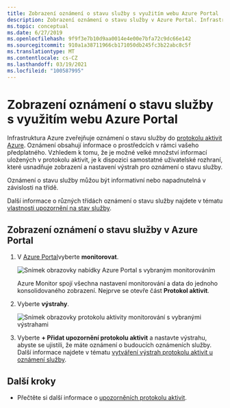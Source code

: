 ```yaml
---
title: Zobrazení oznámení o stavu služby s využitím webu Azure Portal
description: Zobrazení oznámení o stavu služby v Azure Portal. Infrastruktura Azure zveřejňuje oznámení o stavu služby do protokolu aktivit Azure.
ms.topic: conceptual
ms.date: 6/27/2019
ms.openlocfilehash: 9f9f3e7b10d9aa0014e4e00e7bfa72c9dc66e142
ms.sourcegitcommit: 910a1a38711966cb171050db245fc3b22abc8c5f
ms.translationtype: MT
ms.contentlocale: cs-CZ
ms.lasthandoff: 03/19/2021
ms.locfileid: "100587995"
---
```

# <a name="view-service-health-notifications-by-using-the-azure-portal"></a>Zobrazení oznámení o stavu služby s využitím webu Azure Portal

Infrastruktura Azure zveřejňuje oznámení o stavu služby do [protokolu aktivit Azure](../azure-monitor/essentials/platform-logs-overview.md).  Oznámení obsahují informace o prostředcích v rámci vašeho předplatného. Vzhledem k tomu, že je možné velké množství informací uložených v protokolu aktivit, je k dispozici samostatné uživatelské rozhraní, které usnadňuje zobrazení a nastavení výstrah pro oznámení o stavu služby. 

Oznámení o stavu služby můžou být informativní nebo napadnutelná v závislosti na třídě.

Další informace o různých třídách oznámení o stavu služby najdete v tématu [vlastnosti upozornění na stav služby](service-health-notifications-properties.md).

## <a name="view-your-service-health-notifications-in-the-azure-portal"></a>Zobrazení oznámení o stavu služby v Azure Portal

1. V [Azure Portal](https://portal.azure.com)vyberte **monitorovat**.

    ![Snímek obrazovky nabídky Azure Portal s vybraným monitorováním](./media/service-notifications/home-monitor.png)

    Azure Monitor spojí všechna nastavení monitorování a data do jednoho konsolidovaného zobrazení. Nejprve se otevře část **Protokol aktivit**.

1. Vyberte **výstrahy**.

    ![Snímek obrazovky protokolu aktivity monitorování s vybranými výstrahami](./media/service-notifications/service-health-summary.png)

1. Vyberte **+ Přidat upozornění protokolu aktivit** a nastavte výstrahu, abyste se ujistili, že máte oznámení o budoucích oznámeních služby. Další informace najdete v tématu [vytváření výstrah protokolu aktivit u oznámení služby](./alerts-activity-log-service-notifications-portal.md).

## <a name="next-steps"></a>Další kroky

* Přečtěte si další informace o [upozorněních protokolu aktivit](../azure-monitor/alerts/activity-log-alerts.md).
